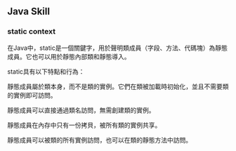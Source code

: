 ## Java Skill


### static context
在Java中，static是一個關鍵字，用於聲明類成員（字段、方法、代碼塊）為靜態成員。它也可以用於靜態內部類和靜態導入。        
        
static具有以下特點和行為：        
        
靜態成員屬於類本身，而不是類的實例。它們在類被加載時初始化，並且不需要類的實例即可訪問。        
        
靜態成員可以直接通過類名訪問，無需創建類的實例。    
        
靜態成員在內存中只有一份拷貝，被所有類的實例共享。      
        
靜態成員可以被類的所有實例訪問，也可以在類的靜態方法中訪問。        
